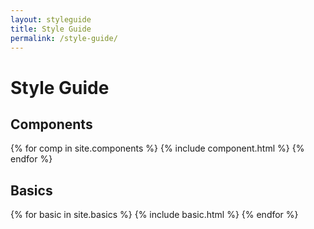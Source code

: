 ```yaml
---
layout: styleguide
title: Style Guide
permalink: /style-guide/
---
```


# Style Guide

## Components
{% for comp in site.components %}
  {% include component.html %}
{% endfor %}

## Basics
{% for basic in site.basics %}
  {% include basic.html %}
{% endfor %}
